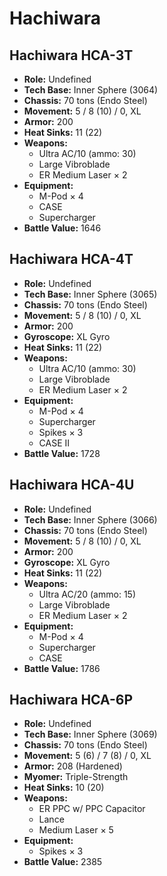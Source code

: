 # Hachiwara
## Hachiwara HCA-3T
- **Role:** Undefined
- **Tech Base:** Inner Sphere (3064)
- **Chassis:** 70 tons (Endo Steel)
- **Movement:** 5 / 8 (10) / 0, XL
- **Armor:** 200
- **Heat Sinks:** 11 (22)
- **Weapons:**
  - Ultra AC/10 (ammo: 30)
  - Large Vibroblade
  - ER Medium Laser × 2
- **Equipment:**
  - M-Pod × 4
  - CASE
  - Supercharger
- **Battle Value:** 1646

## Hachiwara HCA-4T
- **Role:** Undefined
- **Tech Base:** Inner Sphere (3065)
- **Chassis:** 70 tons (Endo Steel)
- **Movement:** 5 / 8 (10) / 0, XL
- **Armor:** 200
- **Gyroscope:** XL Gyro
- **Heat Sinks:** 11 (22)
- **Weapons:**
  - Ultra AC/10 (ammo: 30)
  - Large Vibroblade
  - ER Medium Laser × 2
- **Equipment:**
  - M-Pod × 4
  - Supercharger
  - Spikes × 3
  - CASE II
- **Battle Value:** 1728

## Hachiwara HCA-4U
- **Role:** Undefined
- **Tech Base:** Inner Sphere (3066)
- **Chassis:** 70 tons (Endo Steel)
- **Movement:** 5 / 8 (10) / 0, XL
- **Armor:** 200
- **Gyroscope:** XL Gyro
- **Heat Sinks:** 11 (22)
- **Weapons:**
  - Ultra AC/20 (ammo: 15)
  - Large Vibroblade
  - ER Medium Laser × 2
- **Equipment:**
  - M-Pod × 4
  - Supercharger
  - CASE
- **Battle Value:** 1786

## Hachiwara HCA-6P
- **Role:** Undefined
- **Tech Base:** Inner Sphere (3069)
- **Chassis:** 70 tons (Endo Steel)
- **Movement:** 5 (6) / 7 (8) / 0, XL
- **Armor:** 208 (Hardened)
- **Myomer:** Triple-Strength
- **Heat Sinks:** 10 (20)
- **Weapons:**
  - ER PPC w/ PPC Capacitor
  - Lance
  - Medium Laser × 5
- **Equipment:**
  - Spikes × 3
- **Battle Value:** 2385

